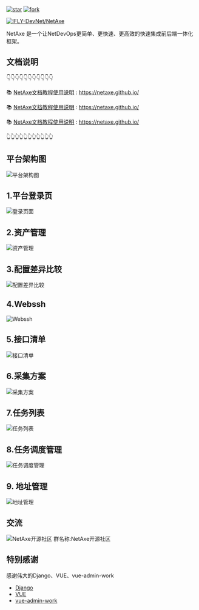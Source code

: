 <a href='https://gitee.com/IFLY-DevNet/net-axe/stargazers'><img src='https://gitee.com/IFLY-DevNet/net-axe/badge/star.svg?theme=dark' alt='star'></img></a>
<a href='https://gitee.com/IFLY-DevNet/net-axe/members'><img src='https://gitee.com/IFLY-DevNet/net-axe/badge/fork.svg?theme=white' alt='fork'></img></a>

[![IFLY-DevNet/NetAxe](https://gitee.com/IFLY-DevNet/net-axe/widgets/widget_card.svg?colors=2877c7,e0e0e0,bddcff,e3e9ed,666666,9b9b9b)](https://gitee.com/IFLY-DevNet/net-axe)




NetAxe 是一个让NetDevOps更简单、更快速、更高效的快速集成前后端一体化框架。
## 文档说明

👇👇👇👇👇👇👇👇👇👇👇

📚 [NetAxe文档教程使用说明](https://netaxe.github.io/) : https://netaxe.github.io/

📚 [NetAxe文档教程使用说明](https://netaxe.github.io/) : https://netaxe.github.io/

📚 [NetAxe文档教程使用说明](https://netaxe.github.io/) : https://netaxe.github.io/


👆👆👆👆👆👆👆👆👆👆👆

## 平台架构图

![平台架构图](https://cdn.staticaly.com/gh/xuehaoweng/netaxe-image@master/架构图.3vrmin46me00.webp)
##  1.平台登录页

![登录页面](https://cdn.staticaly.com/gh/xuehaoweng/netaxe-image@master/netaxe-login.78afwmigsc00.webp)

##  2.资产管理
![资产管理](https://cdn.staticaly.com/gh/xuehaoweng/netaxe-image@master/netaxe-asset.71legxrjo540.webp)

##  3.配置差异比较
![配置差异比较](https://cdn.staticaly.com/gh/xuehaoweng/netaxe-image@master/netaxe-git-diff.60gnker70dk0.webp)

##  4.Webssh
![Webssh](https://cdn.staticaly.com/gh/xuehaoweng/netaxe-image@master/netaxe-webssh.3rs5vtioxe80.webp)

##  5.接口清单

![接口清单](https://cdn.staticaly.com/gh/xuehaoweng/netaxe-image@master/netaxe-interface.5pje0o1za4w0.webp)

##  6.采集方案
![采集方案](https://cdn.staticaly.com/gh/xuehaoweng/netaxe-image@master/netzxe-collect.4yf0qcxemhk0.webp)

##  7.任务列表
![任务列表](https://cdn.staticaly.com/gh/xuehaoweng/netaxe-image@master/netaxe-task.58uns0zatss0.webp)

##  8.任务调度管理
![任务调度管理](https://cdn.staticaly.com/gh/xuehaoweng/netaxe-image@master/netaxe-dispatch.3x68huinuzi0.webp)

## 9. 地址管理
![地址管理](https://cdn.staticaly.com/gh/xuehaoweng/netaxe-image@master/image.67ht05xvuvo0.webp)

## 交流
![NetAxe开源社区](https://cdn.staticaly.com/gh/xuehaoweng/netaxe-image@master/微信图片_20230106172200.240x6tqonx9c.webp)
群名称:NetAxe开源社区

## 特别感谢
感谢伟大的Django、VUE、vue-admin-work
- [Django](https://github.com/django/django)
- [VUE](https://github.com/vuejs/vue)
- [vue-admin-work](https://github.com/qingqingxuan/vue-admin-work)